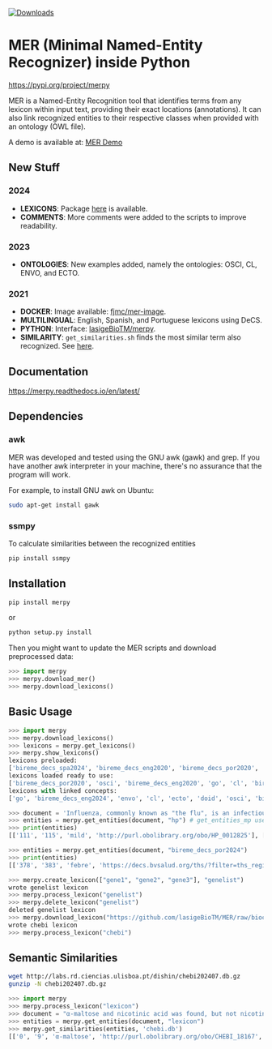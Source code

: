 [![Downloads](https://pepy.tech/badge/merpy)](https://pepy.tech/project/merpy)

# MER (Minimal Named-Entity Recognizer) inside Python

https://pypi.org/project/merpy

MER is a Named-Entity Recognition tool that identifies terms from any lexicon within input text, providing their exact locations (annotations). 
It can also link recognized entities to their respective classes when provided with an ontology (OWL file).

A demo is available at: [MER Demo](https://labs.rd.ciencias.ulisboa.pt/mer/)

## New Stuff

### 2024
- **LEXICONS**: Package [here](https://labs.rd.ciencias.ulisboa.pt/mer/lexicons202407.tgz) is available.
- **COMMENTS**: More comments were added to the scripts to improve readability.

### 2023
- **ONTOLOGIES**: New examples added, namely the ontologies: OSCI, CL, ENVO, and ECTO.

### 2021
- **DOCKER**: Image available: [fjmc/mer-image](https://hub.docker.com/r/fjmc/mer-image).
- **MULTILINGUAL**: English, Spanish, and Portuguese lexicons using DeCS.
- **PYTHON**: Interface: [lasigeBioTM/merpy](https://github.com/lasigeBioTM/merpy/).
- **SIMILARITY**: `get_similarities.sh` finds the most similar term also recognized. See [here](https://github.com/lasigeBioTM/MER#Similarity).


## Documentation

https://merpy.readthedocs.io/en/latest/

## Dependencies

### awk

MER was developed and tested using the GNU awk (gawk) and grep. If you have another awk interpreter in your machine, there's no assurance that the program will work.

For example, to install GNU awk on Ubuntu:

```bash
sudo apt-get install gawk
```

### ssmpy

To calculate similarities between the recognized entities

```bash
pip install ssmpy
```


## Installation
```bash
pip install merpy
```
or

```bash
python setup.py install
```

Then you might want to update the MER scripts and download preprocessed data:
```python
>>> import merpy
>>> merpy.download_mer()
>>> merpy.download_lexicons()
```


## Basic Usage

```python
>>> import merpy
>>> merpy.download_lexicons()
>>> lexicons = merpy.get_lexicons()
>>> merpy.show_lexicons()
lexicons preloaded:
['bireme_decs_spa2024', 'bireme_decs_eng2020', 'bireme_decs_por2020', 'hp', 'bireme_decs_spa2020', 'radlex', 'doid', 'lexicon', 'ecto', 'cl', 'osci', 'envo', 'wordnet-hyponym', 'genelist', 'go', 'bireme_decs_eng2024', 'bireme_decs_por2024', 'chebi_lite']
lexicons loaded ready to use:
['bireme_decs_por2020', 'osci', 'bireme_decs_eng2020', 'go', 'cl', 'bireme_decs_spa2024', 'bireme_decs_spa2020', 'doid', 'bireme_decs_eng2024', 'bireme_decs_por2024', 'chebi_lite', 'lexicon', 'wordnet-hyponym', 'ecto', 'envo', 'radlex', 'hp']
lexicons with linked concepts:
['go', 'bireme_decs_eng2024', 'envo', 'cl', 'ecto', 'doid', 'osci', 'bireme_decs_spa2020', 'bireme_decs_por2024', 'bireme_decs_spa2024', 'bireme_decs_eng2020', 'bireme_decs_por2020', 'lexicon', 'radlex', 'chebi_lite', 'hp']

>>> document = 'Influenza, commonly known as "the flu", is an infectious disease caused by an influenza virus. Symptoms can be mild to severe. The most common symptoms include: a high fever, runny nose, sore throat, muscle pains, headache, coughing, and feeling tired ... Acetylcysteine for reducing the oxygen transport and caffeine to stimulate ... fever, tachypnea ... fiebre, taquipnea ... febre, taquipneia' 
>>> entities = merpy.get_entities(document, "hp") # get_entities_mp uses multiprocessing (set n_cores param)
>>> print(entities)
[['111', '115', 'mild', 'http://purl.obolibrary.org/obo/HP_0012825'], ['119', '125', 'severe', 'http://purl.obolibrary.org/obo/HP_0012828'], ['168', '173', 'fever', 'http://purl.obolibrary.org/obo/HP_0001945'], ['175', '185', 'runny nose', 'http://purl.obolibrary.org/obo/HP_0031417'], ['181', '185', 'nose', 'http://purl.obolibrary.org/obo/UBERON_0000004'], ['187', '198', 'sore throat', 'http://purl.obolibrary.org/obo/HP_0033050'], ['200', '206', 'muscle', 'http://purl.obolibrary.org/obo/UBERON_0005090'], ['214', '222', 'headache', 'http://purl.obolibrary.org/obo/HP_0002315'], ['224', '232', 'coughing', 'http://purl.obolibrary.org/obo/HP_0012735'], ['246', '251', 'tired', 'http://purl.obolibrary.org/obo/HP_0012378'], ['288', '294', 'oxygen', 'http://purl.obolibrary.org/obo/CHEBI_15379'], ['288', '304', 'oxygen transport', 'http://purl.obolibrary.org/obo/GO_0015671'], ['295', '304', 'transport', 'http://purl.obolibrary.org/obo/GO_0006810'], ['335', '340', 'fever', 'http://purl.obolibrary.org/obo/HP_0001945'], ['342', '351', 'tachypnea', 'http://purl.obolibrary.org/obo/HP_0002789']]

>>> entities = merpy.get_entities(document, "bireme_decs_por2024") 
>>> print(entities)
[['378', '383', 'febre', 'https://decs.bvsalud.org/ths/?filter=ths_regid&q=D005334'], ['385', '395', 'taquipneia', 'https://decs.bvsalud.org/ths/?filter=ths_regid&q=D059246']]

>>> merpy.create_lexicon(["gene1", "gene2", "gene3"], "genelist")
wrote genelist lexicon
>>> merpy.process_lexicon("genelist")
>>> merpy.delete_lexicon("genelist")
deleted genelist lexicon
>>> merpy.download_lexicon("https://github.com/lasigeBioTM/MER/raw/biocreative2017/data/ChEBI.txt", "chebi")
wrote chebi lexicon
>>> merpy.process_lexicon("chebi")
```

## Semantic Similarities 

```bash
wget http://labs.rd.ciencias.ulisboa.pt/dishin/chebi202407.db.gz
gunzip -N chebi202407.db.gz
```

```python
>>> import merpy
>>> merpy.process_lexicon("lexicon")
>>> document = "α-maltose and nicotinic acid was found, but not nicotinic acid D-ribonucleotide"
>>> entities = merpy.get_entities(document, "lexicon") 
>>> merpy.get_similarities(entities, 'chebi.db')
[['0', '9', 'α-maltose', 'http://purl.obolibrary.org/obo/CHEBI_18167', 0.02558388153790472], ['14', '28', 'nicotinic acid', 'http://purl.obolibrary.org/obo/CHEBI_15940', 0.07797333766146208], ['48', '62', 'nicotinic acid', 'http://purl.obolibrary.org/obo/CHEBI_15940', 0.07797333766146208], ['48', '79', 'nicotinic acid D-ribonucleotide', 'http://purl.obolibrary.org/obo/CHEBI_15763', 0.07797333766146208]]

```
